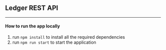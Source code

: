 ## Ledger REST API
---

#### How to run the app locally
1. run `npm install` to install all the required dependencies
2. run `npm run start` to start the application

